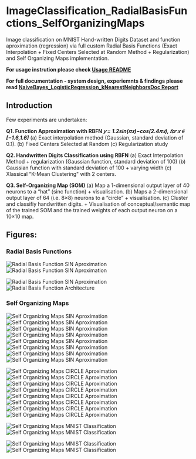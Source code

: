 # ImageClassification_RadialBasisFunctions_SelfOrganizingMaps
Image classification on MNIST Hand-written Digits Dataset and function aproximation (regression) via full custom Radial Basis Functions (Exact Interpolation + Fixed Centers Selected at Random Method + Regularization) and Self Organizing Maps implementation.

__For usage instrution please check [Usage README](https://github.com/SamyuelDanyo/ImageClassification_RadialBasisFunctions_SelfOrganizingMaps/blob/master/docs/README.txt)__

__For full documentation - system design, experiemnts & findings please read [NaiveBayes_LogisticRegression_kNearestNeighborsDoc Report](https://github.com/SamyuelDanyo/ImageClassification_RadialBasisFunctions_SelfOrganizingMaps/blob/master/docs/ImageClassification_RadialBasisFunctions_SelfOrganizingMapsDoc.pdf)__

## Introduction
Few experiments are undertaken:

__Q1. Function Approximation with RBFN__
  __*𝑦 = 1.2sin(𝜋𝑥)−cos(2.4𝜋𝑥), 𝑓𝑜𝑟 𝑥 ∈ [−1.6,1.6]*__
  (a) Exact interpolation method (Gaussian, standard deviation of 0.1).
  (b) Fixed Centers Selected at Random
  (c) Regularization study
  
__Q2. Handwritten Digits Classification using RBFN__
  (a) Exact Interpolation Method + regularization (Gaussian function, standard deviation of 100)
  (b) Gaussian function with standard deviation of 100 + varying width
  (c) Xlassical “K-Mean Clustering" with 2 centers.
  
__Q3. Self-Organizing Map (SOM)__
  (a) Map a 1-dimensional output layer of 40 neurons to a “hat” (sinc function) + visualisation.
  (b) Maps a 2-dimensional output layer of 64 (i.e. 8×8) neurons to a “circle” + visualisation.
  (c) Cluster and classifiy handwritten digits.
    + Visualisation of conceptual/semantic map of the trained SOM and the trained weights of each output neuron on a 10×10 map.
    
## Figures:
### Radial Basis Functions

![Radial Basis Function SIN Aproximation](/res/rbf_gi_regr.png) ![Radial Basis Function SIN Aproximation](/res/rbf_fcsr_regr.png)

![Radial Basis Function SIN Aproximation](/res/rbf_fcsr_reg_regr.png) ![Radial Basis Function Architecture](/res/rbf_arch_mnist.png)

### Self Organizing Maps

![Self Organizing Maps SIN Aproximation](/res/som_sin_1) ![Self Organizing Maps SIN Aproximation](/res/som_sin_2)
![Self Organizing Maps SIN Aproximation](/res/som_sin_3) ![Self Organizing Maps SIN Aproximation](/res/som_sin_4)
![Self Organizing Maps SIN Aproximation](/res/som_sin_5) ![Self Organizing Maps SIN Aproximation](/res/som_sin_6)
![Self Organizing Maps SIN Aproximation](/res/som_sin_7) ![Self Organizing Maps SIN Aproximation](/res/som_sin_8)


![Self Organizing Maps CIRCLE Aproximation](/res/som_circl_1) ![Self Organizing Maps CIRCLE Aproximation](/res/som_circl_2)
![Self Organizing Maps CIRCLE Aproximation](/res/som_circl_3) ![Self Organizing Maps CIRCLE Aproximation](/res/som_circl_4)
![Self Organizing Maps CIRCLE Aproximation](/res/som_circl_5) ![Self Organizing Maps CIRCLE Aproximation](/res/som_circl_6)
![Self Organizing Maps CIRCLE Aproximation](/res/som_circl_7) ![Self Organizing Maps CIRCLE Aproximation](/res/som_circl_8)

![Self Organizing Maps MNIST Classification](/res/SOM_label_plot.png) ![Self Organizing Maps MNIST Classification](/res/SOM_image_plot.png)

![Self Organizing Maps MNIST Classification](/res/SOM_weights_plot.png) ![Self Organizing Maps MNIST Classification](/res/Ssom_train.png)
